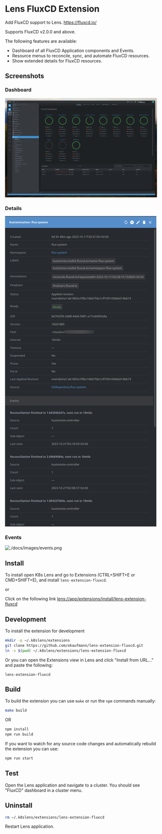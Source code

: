 # Lens FluxCD Extension

Add FluxCD support to Lens. https://fluxcd.io/

Supports FluxCD v2.0.0 and above.

The following features are available:

* Dashboard of all FluxCD Application components and Events.
* Resource menus to reconcile, sync, and automate FluxCD resources.
* Show extended details for FluxCD resources.

## Screenshots

### Dashboard
![./docs/images/dashboard.png](./docs/images/dashboard.png)

### Details
![./docs/images/details.png](./docs/images/details.png)

### Events
![./docs/images/events.png](./docs/images/events.png)

## Install

To install open K8s Lens and go to Extensions (CTRL+SHIFT+E or CMD+SHIFT+E), and install `lens-extension-fluxcd`.

or

Click on the following link [lens://app/extensions/install/lens-extension-fluxcd](lens://app/extensions/install/lens-extension-fluxcd)

## Development

To install the extension for development

```sh
mkdir -p ~/.k8slens/extensions
git clone https://github.com/okaufmann/lens-extension-fluxcd.git
ln -s $(pwd) ~/.k8slens/extensions/lens-extension-fluxcd
```

Or you can open the Extensions view in Lens and click "Install from URL..." and paste the following:

```
lens-extension-fluxcd
```

## Build

To build the extension you can use `make` or run the `npm` commands manually:

```sh
make build
```

OR

```sh
npm install
npm run build
```

If you want to watch for any source code changes and automatically rebuild the extension you can use:

```sh
npm run start
```

## Test

Open the Lens application and navigate to a cluster. You should see "FluxCD" dashboard in a cluster menu.

## Uninstall

```sh
rm ~/.k8slens/extensions/lens-extension-fluxcd
```

Restart Lens application.

